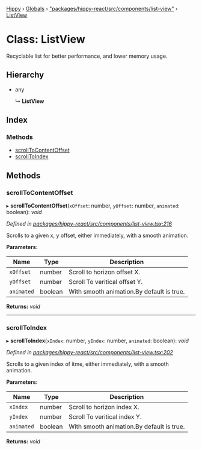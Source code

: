 [Hippy](../README.md) › [Globals](../globals.md) › ["packages/hippy-react/src/components/list-view"](../modules/_packages_hippy_react_src_components_list_view_.md) › [ListView](_packages_hippy_react_src_components_list_view_.listview.md)

# Class: ListView

Recyclable list for better performance, and lower memory usage.

## Hierarchy

* any

  ↳ **ListView**

## Index

### Methods

* [scrollToContentOffset](_packages_hippy_react_src_components_list_view_.listview.md#scrolltocontentoffset)
* [scrollToIndex](_packages_hippy_react_src_components_list_view_.listview.md#scrolltoindex)

## Methods

###  scrollToContentOffset

▸ **scrollToContentOffset**(`xOffset`: number, `yOffset`: number, `animated`: boolean): *void*

*Defined in [packages/hippy-react/src/components/list-view.tsx:216](https://github.com/jeromehan/Hippy/blob/6216275/packages/hippy-react/src/components/list-view.tsx#L216)*

Scrolls to a given x, y offset, either immediately, with a smooth animation.

**Parameters:**

Name | Type | Description |
------ | ------ | ------ |
`xOffset` | number | Scroll to horizon offset X. |
`yOffset` | number | Scroll To veritical offset Y. |
`animated` | boolean | With smooth animation.By default is true.  |

**Returns:** *void*

___

###  scrollToIndex

▸ **scrollToIndex**(`xIndex`: number, `yIndex`: number, `animated`: boolean): *void*

*Defined in [packages/hippy-react/src/components/list-view.tsx:202](https://github.com/jeromehan/Hippy/blob/6216275/packages/hippy-react/src/components/list-view.tsx#L202)*

Scrolls to a given index of itme, either immediately, with a smooth animation.

**Parameters:**

Name | Type | Description |
------ | ------ | ------ |
`xIndex` | number | Scroll to horizon index X. |
`yIndex` | number | Scroll To veritical index Y. |
`animated` | boolean | With smooth animation.By default is true.  |

**Returns:** *void*
